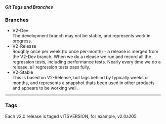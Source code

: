 ***Git Tags and Branches***


<h3>Branches</h3>
	
<ul>
	<li>V2-Dev
		<div>
			The development branch may not be stable, and represents work in progress.
		</div>
	</li>
	<li>V2-Release
		<div>
			Roughly once per week (to once per-month) - a release is merged from the V2-Dev branch. When we do a release
			we run and record all the regression tests, including performance tests. Nearly every time we do a release, all regression tests
			pass fully.
		</div>
	</li>
	<li>V2-Stable
		<div>
			This is based on V2-Release, but lags behind by typically weeks or months, and represents a snapshot thats been used in other products
			and appears to be working well.
		</div>
	</li>
</ul>

---

<h3>Tags</h3>

<div>
	Each v2.0 release is taged vITSVERSION, for example, v2.0a205
</div>
